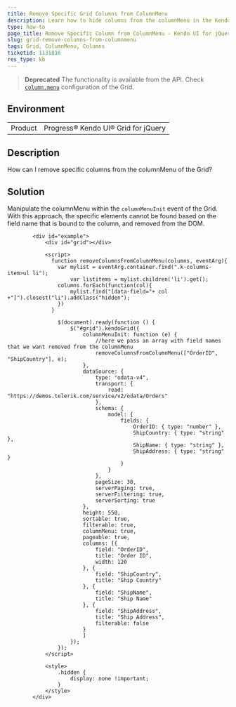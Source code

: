 ```yaml
---
title: Remove Specific Grid Columns from ColumnMenu
description: Learn how to hide columns from the columnMenu in the Kendo UI Grid.
type: how-to
page_title: Remove Specific Column from ColumnMenu - Kendo UI for jQuery Data Grid
slug: grid-remove-columns-from-columnmenu
tags: Grid, ColumnMenu, Columns
ticketid: 1131816
res_type: kb
---
```


> **Deprecated** The functionality is available from the API. Check [`column.menu`](/api/javascript/ui/grid/configuration/columns.menu) configuration of the Grid.

## Environment

<table>
	<tr>
		<td>Product</td>
		<td>Progress® Kendo UI® Grid for jQuery</td>
	</tr>
</table>


## Description

How can I remove specific columns from the columnMenu of the Grid?

## Solution

Manipulate the columnMenu within the `columnMenuInit` event of the Grid. With this approach, the specific elements cannot be found based on the field name that is bound to the column, and removed from the DOM.

````dojo
        <div id="example">
            <div id="grid"></div>

            <script>
              function removeColumnsFromColumnMenu(columns, eventArg){
                var mylist = eventArg.container.find(".k-columns-item>ul li");
            		var listitems = mylist.children('li').get();
                columns.forEach(function(col){
                	mylist.find("[data-field="+ col +"]").closest("li").addClass("hidden");  
                })            		
              }

            	$(document).ready(function () {
            		$("#grid").kendoGrid({
            			columnMenuInit: function (e) {
                    		//here we pass an array with field names that we want removed from the columnMenu
                    		removeColumnsFromColumnMenu(["OrderID", "ShipCountry"], e);            				
            			},
            			dataSource: {
            				type: "odata-v4",
            				transport: {
            					read: "https://demos.telerik.com/service/v2/odata/Orders"
            				},
            				schema: {
            					model: {
            						fields: {
            							OrderID: { type: "number" },
            							ShipCountry: { type: "string" },
            							ShipName: { type: "string" },
            							ShipAddress: { type: "string" }
            						}
            					}
            				},
            				pageSize: 30,
            				serverPaging: true,
            				serverFiltering: true,
            				serverSorting: true
            			},
            			height: 550,
            			sortable: true,
            			filterable: true,
            			columnMenu: true,
            			pageable: true,
            			columns: [{
            				field: "OrderID",
            				title: "Order ID",
            				width: 120
            			}, {
            				field: "ShipCountry",
            				title: "Ship Country"
            			}, {
            				field: "ShipName",
            				title: "Ship Name"
            			}, {
            				field: "ShipAddress",
                    		title: "Ship Address",
            				filterable: false
            			}
            			]
            		});
            	});
            </script>

			<style>
        		.hidden {
          			display: none !important;
        		}
      		</style>
        </div>
````
